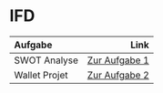 # IFD

| Aufgabe | Link |
| :----------- | -----------: | 
| SWOT Analyse | [Zur Aufgabe 1](https://philippjenny.github.io/IFD/A1_SWOT/) |
| Wallet Projet |[Zur Aufgabe 2](https://github.com/philippjenny/IFD/tree/main/A2_Wallet ) |
